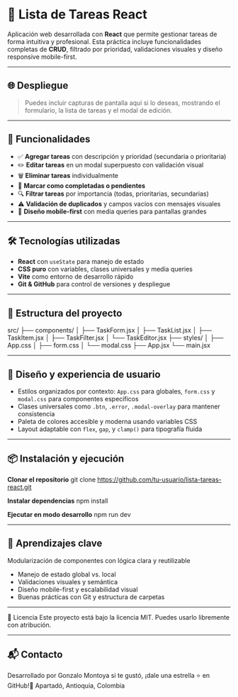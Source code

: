 # 📝 Lista de Tareas React

Aplicación web desarrollada con **React** que permite gestionar tareas de forma intuitiva y profesional. Esta práctica incluye funcionalidades completas de **CRUD**, filtrado por prioridad, validaciones visuales y diseño responsive mobile-first.

---

## 🌐 Despliegue

> Puedes incluir capturas de pantalla aquí si lo deseas, mostrando el formulario, la lista de tareas y el modal de edición.

---

## 🚀 Funcionalidades

- ✅ **Agregar tareas** con descripción y prioridad (secundaria o prioritaria)
- ✏️ **Editar tareas** en un modal superpuesto con validación visual
- 🗑️ **Eliminar tareas** individualmente
- 📌 **Marcar como completadas o pendientes**
- 🔍 **Filtrar tareas** por importancia (todas, prioritarias, secundarias)
- ⚠️ **Validación de duplicados** y campos vacíos con mensajes visuales
- 📱 **Diseño mobile-first** con media queries para pantallas grandes

---

## 🛠️ Tecnologías utilizadas

- **React** con `useState` para manejo de estado
- **CSS puro** con variables, clases universales y media queries
- **Vite** como entorno de desarrollo rápido
- **Git & GitHub** para control de versiones y despliegue

---

## 📐 Estructura del proyecto

src/
├── components/
│ ├── TaskForm.jsx
│ ├── TaskList.jsx
│ ├── TaskItem.jsx
│ ├── TaskFilter.jsx
│ └── TaskEditor.jsx
├── styles/
│ ├── App.css
│ ├── form.css
│ └── modal.css
├── App.jsx
└── main.jsx

---

## 🎨 Diseño y experiencia de usuario

- Estilos organizados por contexto: `App.css` para globales, `form.css` y `modal.css` para componentes específicos
- Clases universales como `.btn`, `.error`, `.modal-overlay` para mantener consistencia
- Paleta de colores accesible y moderna usando variables CSS
- Layout adaptable con `flex`, `gap`, y `clamp()` para tipografía fluida

---

## 📦 Instalación y ejecución

**Clonar el repositorio**
git clone https://github.com/tu-usuario/lista-tareas-react.git

**Instalar dependencias**
npm install

**Ejecutar en modo desarrollo**
npm run dev

---

## 🧠 Aprendizajes clave

Modularización de componentes con lógica clara y reutilizable

- Manejo de estado global vs. local
- Validaciones visuales y semántica
- Diseño mobile-first y escalabilidad visual
- Buenas prácticas con Git y estructura de carpetas

---

📄 Licencia
Este proyecto está bajo la licencia MIT. Puedes usarlo libremente con atribución.

---

## 📬 Contacto

Desarrollado por Gonzalo Montoya si te gustó, ¡dale una estrella ⭐ en GitHub!📍 Apartadó, Antioquia, Colombia
